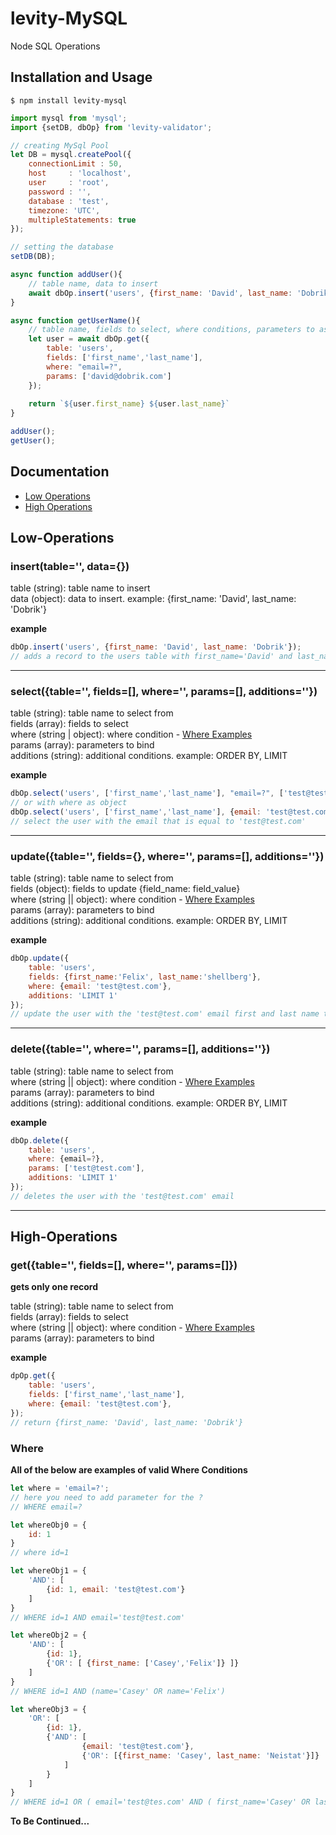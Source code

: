 # levity-MySQL
Node SQL Operations

## Installation and Usage

```
$ npm install levity-mysql
```

```javascript
import mysql from 'mysql';
import {setDB, dbOp} from 'levity-validator';

// creating MySql Pool
let DB = mysql.createPool({
	connectionLimit : 50,
	host     : 'localhost',
	user     : 'root',
	password : '',
	database : 'test',
	timezone: 'UTC',
	multipleStatements: true
});

// setting the database
setDB(DB);

async function addUser(){
	// table name, data to insert
	await dbOp.insert('users', {first_name: 'David', last_name: 'Dobrik', email: 'david@dobrik.com'});
}

async function getUserName(){
	// table name, fields to select, where conditions, parameters to assign
	let user = await dbOp.get({
		table: 'users',
		fields: ['first_name','last_name'],
		where: "email=?",
		params: ['david@dobrik.com']
	});
	
	return `${user.first_name} ${user.last_name}`
}

addUser();
getUser();
```

## Documentation

- [Low Operations](README.md#Low-Operations)
- [High Operations](README.md#High-operations)

## Low-Operations

### insert(table='', data={})

table (string): table name to insert<br>
data (object): data to insert. example: {first_name: 'David', last_name: 'Dobrik'}

**example**
```javascript
dbOp.insert('users', {first_name: 'David', last_name: 'Dobrik'});
// adds a record to the users table with first_name='David' and last_name='Dobrik'
```

<hr>

### select({table='', fields=[], where='', params=[], additions=''})

table (string): table name to select from<br>
fields (array): fields to select<br>
where (string | object): where condition - [Where Examples](README.md#Where)<br>
params (array): parameters to bind<br>
additions (string): additional conditions. example: ORDER BY, LIMIT<br>

**example**
```javascript
dbOp.select('users', ['first_name','last_name'], "email=?", ['test@test.com'], 'LIMIT 1');
// or with where as object
dbOp.select('users', ['first_name','last_name'], {email: 'test@test.com'}, 'LIMIT 1');
// select the user with the email that is equal to 'test@test.com'
```

<hr>

### update({table='', fields={}, where='', params=[], additions=''})

table (string): table name to select from<br>
fields (object): fields to update {field_name: field_value}<br>
where (string || object): where condition - [Where Examples](README.md#Where)<br>
params (array): parameters to bind<br>
additions (string): additional conditions. example: ORDER BY, LIMIT<br>

**example**
```javascript
dbOp.update({
	table: 'users',
	fields: {first_name:'Felix', last_name:'shellberg'},
	where: {email: 'test@test.com'},
	additions: 'LIMIT 1'
});
// update the user with the 'test@test.com' email first and last name to felix shellberg
```

<hr>

### delete({table='', where='', params=[], additions=''})

table (string): table name to select from<br>
where (string || object): where condition - [Where Examples](README.md#Where)<br>
params (array): parameters to bind<br>
additions (string): additional conditions. example: ORDER BY, LIMIT<br>

**example**
```javascript
dbOp.delete({
	table: 'users',
	where: {email=?},
	params: ['test@test.com'],
	additions: 'LIMIT 1'
});
// deletes the user with the 'test@test.com' email
```

<hr>

## High-Operations

### get({table='', fields=[], where='', params=[]})

**gets only one record**

table (string): table name to select from<br>
fields (array): fields to select<br>
where (string || object): where condition - [Where Examples](README.md#Where)<br>
params (array): parameters to bind<br>

**example**
```javascript
dpOp.get({
	table: 'users',
	fields: ['first_name','last_name'],
	where: {email: 'test@test.com'},
});
// return {first_name: 'David', last_name: 'Dobrik'}
```

### Where

**All of the below are examples of valid Where Conditions**

```javascript
let where = 'email=?';
// here you need to add parameter for the ?
// WHERE email=?

let whereObj0 = {
	id: 1
}
// where id=1

let whereObj1 = {
	'AND': [
		{id: 1, email: 'test@test.com'}
	]
}
// WHERE id=1 AND email='test@test.com'

let whereObj2 = {
	'AND': [
		{id: 1},
		{'OR': [ {first_name: ['Casey','Felix']} ]}
	]
}
// WHERE id=1 AND (name='Casey' OR name='Felix')

let whereObj3 = {
	'OR': [
		{id: 1},
		{'AND': [
				{email: 'test@test.com'},
				{'OR': [{first_name: 'Casey', last_name: 'Neistat'}]}
			]
		}
	]
}
// WHERE id=1 OR ( email='test@tes.com' AND ( first_name='Casey' OR last_name='Neistat' ) )

```

**To Be Continued...**